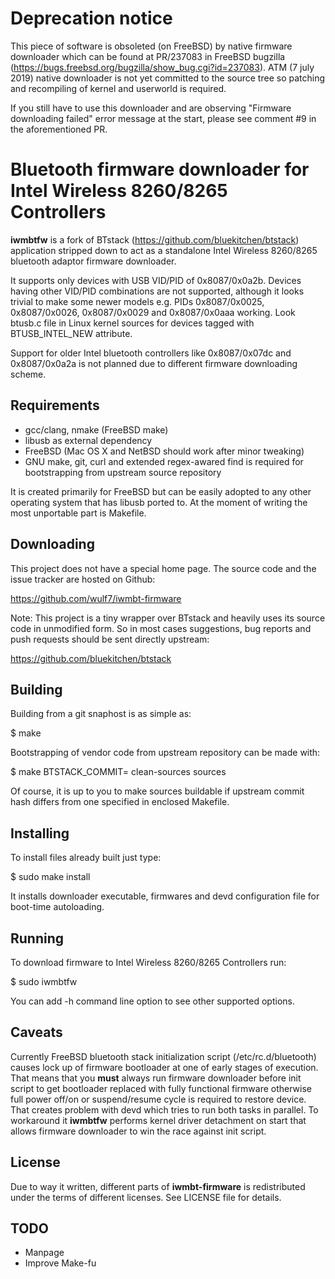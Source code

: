 # Deprecation notice

This piece of software is obsoleted (on FreeBSD) by native firmware
downloader which can be found at PR/237083 in FreeBSD bugzilla
(https://bugs.freebsd.org/bugzilla/show_bug.cgi?id=237083).
ATM (7 july 2019) native downloader is not yet committed to the source
tree so patching and recompiling of kernel and userworld is required.

If you still have to use this downloader and are observing "Firmware
downloading failed" error message at the start, please see comment #9
in the aforementioned PR.

# Bluetooth firmware downloader for Intel Wireless 8260/8265 Controllers

**iwmbtfw** is a fork of BTstack (https://github.com/bluekitchen/btstack)
application stripped down to act as a standalone Intel Wireless 8260/8265
bluetooth adaptor firmware downloader.

It supports only devices with USB VID/PID of 0x8087/0x0a2b.
Devices having other VID/PID combinations are not supported, although
it looks trivial to make some newer models e.g. PIDs 0x8087/0x0025,
0x8087/0x0026, 0x8087/0x0029 and 0x8087/0x0aaa working. Look btusb.c file in
Linux kernel sources for devices tagged with BTUSB_INTEL_NEW attribute.

Support for older Intel bluetooth controllers like 0x8087/0x07dc and
0x8087/0x0a2a is not planned due to different firmware downloading scheme.

## Requirements

* gcc/clang, nmake (FreeBSD make)
* libusb as external dependency
* FreeBSD (Mac OS X and NetBSD should work after minor tweaking)
* GNU make, git, curl and extended regex-awared find is required for bootstrapping from upstream source repository

It is created primarily for FreeBSD but can be easily adopted to any other
operating system that has libusb ported to. At the moment of writing the
most unportable part is Makefile.

## Downloading

This project does not have a special home page. The source code and the
issue tracker are hosted on Github:

  https://github.com/wulf7/iwmbt-firmware

Note: This project is a tiny wrapper over BTstack and heavily uses its
source code in unmodified form. So in most cases suggestions, bug reports
and push requests should be sent directly upstream:

  https://github.com/bluekitchen/btstack

## Building

Building from a git snaphost is as simple as:

  $ make

Bootstrapping of vendor code from upstream repository can be made with:

  $ make BTSTACK_COMMIT=<git commit-hash> clean-sources sources

Of course, it is up to you to make sources buildable if upstream commit
hash differs from one specified in enclosed Makefile.

## Installing

To install files already built just type:

  $ sudo make install

It installs downloader executable, firmwares and devd configuration file
for boot-time autoloading.

## Running

To download firmware to Intel Wireless 8260/8265 Controllers run:

  $ sudo iwmbtfw

You can add -h command line option to see other supported options.

## Caveats

Currently FreeBSD bluetooth stack initialization script (/etc/rc.d/bluetooth)
causes lock up of firmware bootloader at one of early stages of execution.
That means that you **must** always run firmware downloader before init
script to get bootloader replaced with fully functional firmware otherwise
full power off/on or suspend/resume cycle is required to restore device.
That creates problem with devd which tries to run both tasks in parallel.
To workaround it **iwmbtfw** performs kernel driver detachment on start
that allows firmware downloader to win the race against init script.

## License

Due to way it written, different parts of **iwmbt-firmware** is redistributed
under the terms of different licenses. See LICENSE file for details.

## TODO

* Manpage
* Improve Make-fu
